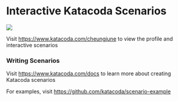 # Interactive Katacoda Scenarios

[![](http://shields.katacoda.com/katacoda/cheungjune/count.svg)](https://www.katacoda.com/cheungjune "Get your profile on Katacoda.com")

Visit https://www.katacoda.com/cheungjune to view the profile and interactive scenarios

### Writing Scenarios
Visit https://www.katacoda.com/docs to learn more about creating Katacoda scenarios

For examples, visit https://github.com/katacoda/scenario-example
